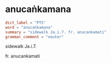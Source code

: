 # anucaṅkamana

``` toml
dict_label = "PTS"
word = "anucaṅkamana"
summary = "sidewalk Ja.i.7. fr. anucankamati"
grammar_comment = "neuter"
```

sidewalk Ja.i.7.

fr. anucankamati

